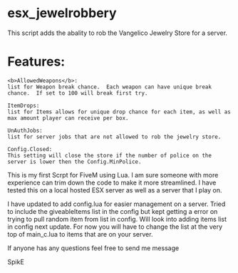 # esx_jewelrobbery

This script adds the abality to rob the Vangelico Jewelry  Store for a server.



# Features:

  	<b>AllowedWeapons</b>:
 	list for Weapon break chance.  Each weapon can have unique break chance.  If set to 100 will break first try.
	
	ItemDrops: 
 	list for Items allows for unique drop chance for each item, as well as max amount player can receive per box.
	
	UnAuthJobs:
 	list for server jobs that are not allowed to rob the jewelry store.
	
	Config.Closed:
 	This setting will close the store if the number of police on the server is lower then the Config.MinPolice.
	


This is my first Scrpt for FiveM using Lua. I am sure someone with more experience can trim down the code to make it more streamlined.
I have tested this on a local hosted ESX server as well as a server that I play on. 

I have updated to add config.lua for easier management on a server.  Tried to include the giveableItems list in the config but kept getting a error on trying to pull random item from list in config.  Will look into adding items list in config next update.  For now you will have to change the list at the very top of  main_c.lua to items that are on your server.  

If anyone has any questions feel free to send me message

SpikE
